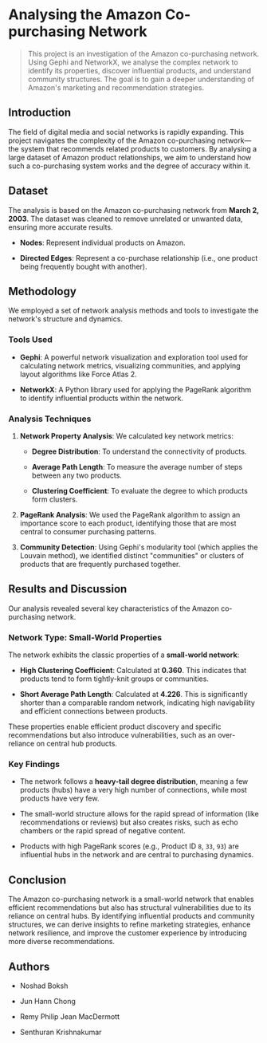 # Analysing the Amazon Co-purchasing Network

> This project is an investigation of the Amazon co-purchasing network. Using Gephi and NetworkX, we analyse the complex network to identify its properties, discover influential products, and understand community structures. The goal is to gain a deeper understanding of Amazon's marketing and recommendation strategies.

## Introduction

The field of digital media and social networks is rapidly expanding. This project navigates the complexity of the Amazon co-purchasing network—the system that recommends related products to customers. By analysing a large dataset of Amazon product relationships, we aim to understand how such a co-purchasing system works and the degree of accuracy within it.

## Dataset

The analysis is based on the Amazon co-purchasing network from **March 2, 2003**. The dataset was cleaned to remove unrelated or unwanted data, ensuring more accurate results.

* **Nodes**: Represent individual products on Amazon.

* **Directed Edges**: Represent a co-purchase relationship (i.e., one product being frequently bought with another).

## Methodology

We employed a set of network analysis methods and tools to investigate the network's structure and dynamics.

### Tools Used

* **Gephi**: A powerful network visualization and exploration tool used for calculating network metrics, visualizing communities, and applying layout algorithms like Force Atlas 2.

* **NetworkX**: A Python library used for applying the PageRank algorithm to identify influential products within the network.

### Analysis Techniques

1. **Network Property Analysis**: We calculated key network metrics:

   * **Degree Distribution**: To understand the connectivity of products.

   * **Average Path Length**: To measure the average number of steps between any two products.

   * **Clustering Coefficient**: To evaluate the degree to which products form clusters.

2. **PageRank Analysis**: We used the PageRank algorithm to assign an importance score to each product, identifying those that are most central to consumer purchasing patterns.

3. **Community Detection**: Using Gephi's modularity tool (which applies the Louvain method), we identified distinct "communities" or clusters of products that are frequently purchased together.

## Results and Discussion

Our analysis revealed several key characteristics of the Amazon co-purchasing network.

### Network Type: Small-World Properties

The network exhibits the classic properties of a **small-world network**:

* **High Clustering Coefficient**: Calculated at **0.360**. This indicates that products tend to form tightly-knit groups or communities.

* **Short Average Path Length**: Calculated at **4.226**. This is significantly shorter than a comparable random network, indicating high navigability and efficient connections between products.

These properties enable efficient product discovery and specific recommendations but also introduce vulnerabilities, such as an over-reliance on central hub products.

### Key Findings

* The network follows a **heavy-tail degree distribution**, meaning a few products (hubs) have a very high number of connections, while most products have very few.

* The small-world structure allows for the rapid spread of information (like recommendations or reviews) but also creates risks, such as echo chambers or the rapid spread of negative content.

* Products with high PageRank scores (e.g., Product ID `8`, `33`, `93`) are influential hubs in the network and are central to purchasing dynamics.

## Conclusion

The Amazon co-purchasing network is a small-world network that enables efficient recommendations but also has structural vulnerabilities due to its reliance on central hubs. By identifying influential products and community structures, we can derive insights to refine marketing strategies, enhance network resilience, and improve the customer experience by introducing more diverse recommendations.

## Authors

* Noshad Boksh

* Jun Hann Chong

* Remy Philip Jean MacDermott

* Senthuran Krishnakumar
